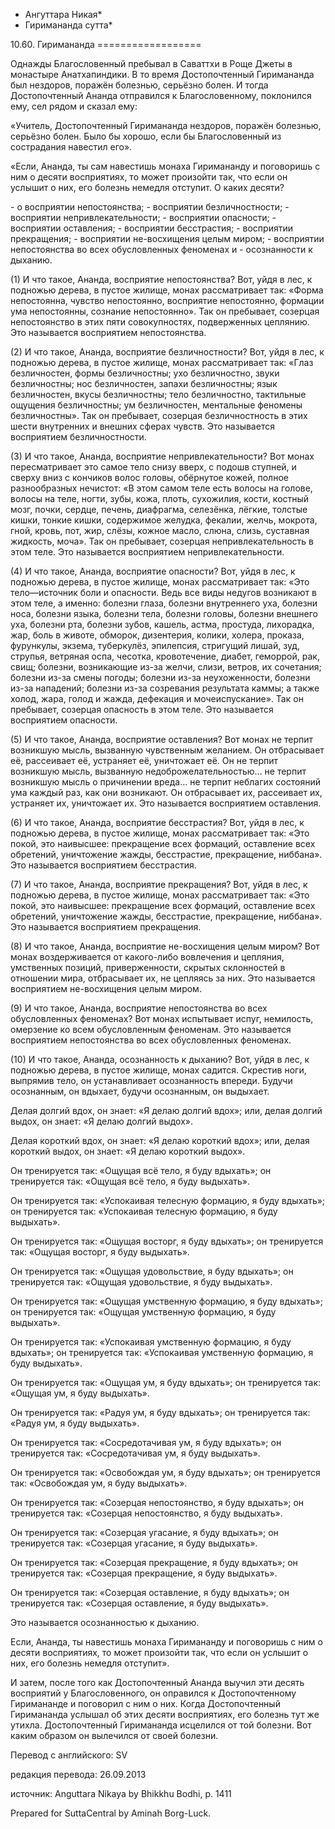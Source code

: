 * Ангуттара Никая*
* Гиримананда сутта*

10\.60\. Гиримананда
\=\=\=\=\=\=\=\=\=\=\=\=\=\=\=\=\=\=

Однажды Благословенный пребывал в Саваттхи в Роще Джеты в монастыре Анатхапиндики\. В то время Достопочтенный Гиримананда был нездоров, поражён болезнью, серьёзно болен\. И тогда Достопочтенный Ананда отправился к Благословенному, поклонился ему, сел рядом и сказал ему:

«Учитель, Достопочтенный Гиримананда нездоров, поражён болезнью, серьёзно болен\. Было бы хорошо, если бы Благословенный из сострадания навестил его»\.

«Если, Ананда, ты сам навестишь монаха Гиримананду и поговоришь с ним о десяти восприятиях, то может произойти так, что если он услышит о них, его болезнь немедля отступит\. О каких десяти?

\- о восприятии непостоянства;
\- восприятии безличностности;
\- восприятии непривлекательности;
\- восприятии опасности;
\- восприятии оставления;
\- восприятии бесстрастия;
\- восприятии прекращения;
\- восприятии не\-восхищения целым миром;
\- восприятии непостоянства во всех обусловленных феноменах и
\- осознанности к дыханию\.

\(1\) И что такое, Ананда, восприятие непостоянства? Вот, уйдя в лес, к подножью дерева, в пустое жилище, монах рассматривает так: «Форма непостоянна, чувство непостоянно, восприятие непостоянно, формации ума непостоянны, сознание непостоянно»\. Так он пребывает, созерцая непостоянство в этих пяти совокупностях, подверженных цеплянию\. Это называется восприятием непостоянства\.

\(2\) И что такое, Ананда, восприятие безличностности? Вот, уйдя в лес, к подножью дерева, в пустое жилище, монах рассматривает так: «Глаз безличностен, формы безличностны; ухо безличностно, звуки безличностны; нос безличностен, запахи безличностны; язык безличностен, вкусы безличностны; тело безличностно, тактильные ощущения безличностны; ум безличностен, ментальные феномены безличностны»\. Так он пребывает, созерцая безличностность в этих шести внутренних и внешних сферах чувств\. Это называется восприятием безличностности\.

\(3\) И что такое, Ананда, восприятие непривлекательности? Вот монах пересматривает это самое тело снизу вверх, с подошв ступней, и сверху вниз с кончиков волос головы, обёрнутое кожей, полное разнообразных нечистот: «В этом самом теле есть волосы на голове, волосы на теле, ногти, зубы, кожа, плоть, сухожилия, кости, костный мозг, почки, сердце, печень, диафрагма, селезёнка, лёгкие, толстые кишки, тонкие кишки, содержимое желудка, фекалии, желчь, мокрота, гной, кровь, пот, жир, слёзы, кожное масло, слюна, слизь, суставная жидкость, моча»\. Так он пребывает, созерцая непривлекательность в этом теле\. Это называется восприятием непривлекательности\.

\(4\) И что такое, Ананда, восприятие опасности? Вот, уйдя в лес, к подножью дерева, в пустое жилище, монах рассматривает так: «Это тело—источник боли и опасности\. Ведь все виды недугов возникают в этом теле, а именно: болезни глаза, болезни внутреннего уха, болезни носа, болезни языка, болезни тела, болезни головы, болезни внешнего уха, болезни рта, болезни зубов, кашель, астма, простуда, лихорадка, жар, боль в животе, обморок, дизентерия, колики, холера, проказа, фурункулы, экзема, туберкулёз, эпилепсия, стригущий лишай, зуд, струпья, ветряная оспа, чесотка, кровотечение, диабет, геморрой, рак, свищ; болезни, возникающие из\-за желчи, слизи, ветров, их сочетания; болезни из\-за смены погоды; болезни из\-за неухоженности, болезни из\-за нападений; болезни из\-за созревания результата каммы; а также холод, жара, голод и жажда, дефекация и мочеиспускание»\. Так он пребывает, созерцая опасность в этом теле\. Это называется восприятием опасности\.

\(5\) И что такое, Ананда, восприятие оставления? Вот монах не терпит возникшую мысль, вызванную чувственным желанием\. Он отбрасывает её, рассеивает её, устраняет её, уничтожает её\. Он не терпит возникшую мысль, вызванную недоброжелательностью… не терпит возникшую мысль о причинении вреда… не терпит неблагих состояний ума каждый раз, как они возникают\. Он отбрасывает их, рассеивает их, устраняет их, уничтожает их\. Это называется восприятием оставления\.

\(6\) И что такое, Ананда, восприятие бесстрастия? Вот, уйдя в лес, к подножью дерева, в пустое жилище, монах рассматривает так: «Это покой, это наивысшее: прекращение всех формаций, оставление всех обретений, уничтожение жажды, бесстрастие, прекращение, ниббана»\. Это называется восприятием бесстрастия\.

\(7\) И что такое, Ананда, восприятие прекращения? Вот, уйдя в лес, к подножью дерева, в пустое жилище, монах рассматривает так: «Это покой, это наивысшее: прекращение всех формаций, оставление всех обретений, уничтожение жажды, бесстрастие, прекращение, ниббана»\. Это называется восприятием прекращения\.

\(8\) И что такое, Ананда, восприятие не\-восхищения целым миром? Вот монах воздерживается от какого\-либо вовлечения и цепляния, умственных позиций, приверженности, скрытых склонностей в отношении мира, отбрасывает их, не цепляясь за них\. Это называется восприятием не\-восхищения целым миром\.

\(9\) И что такое, Ананда, восприятие непостоянства во всех обусловленных феноменах? Вот монах испытывает испуг, немилость, омерзение ко всем обусловленным феноменам\. Это называется восприятием непостоянства во всех обусловленных феноменах\.

\(10\) И что такое, Ананда, осознанность к дыханию? Вот, уйдя в лес, к подножью дерева, в пустое жилище, монах садится\. Скрестив ноги, выпрямив тело, он устанавливает осознанность впереди\. Будучи осознанным, он вдыхает, будучи осознанным, он выдыхает\.

Делая долгий вдох, он знает: «Я делаю долгий вдох»; или, делая долгий выдох, он знает: «Я делаю долгий выдох»\.

Делая короткий вдох, он знает: «Я делаю короткий вдох»; или, делая короткий выдох, он знает: «Я делаю короткий выдох»\.

Он тренируется так: «Ощущая всё тело, я буду вдыхать»; он тренируется так: «Ощущая всё тело, я буду выдыхать»\.

Он тренируется так: «Успокаивая телесную формацию, я буду вдыхать»; он тренируется так: «Успокаивая телесную формацию, я буду выдыхать»\.

Он тренируется так: «Ощущая восторг, я буду вдыхать»; он тренируется так: «Ощущая восторг, я буду выдыхать»\.

Он тренируется так: «Ощущая удовольствие, я буду вдыхать»; он тренируется так: «Ощущая удовольствие, я буду выдыхать»\.

Он тренируется так: «Ощущая умственную формацию, я буду вдыхать»; он тренируется так: «Ощущая умственную формацию, я буду выдыхать»\.

Он тренируется так: «Успокаивая умственную формацию, я буду вдыхать»; он тренируется так: «Успокаивая умственную формацию, я буду выдыхать»\.

Он тренируется так: «Ощущая ум, я буду вдыхать»; он тренируется так: «Ощущая ум, я буду выдыхать»\.

Он тренируется так: «Радуя ум, я буду вдыхать»; он тренируется так: «Радуя ум, я буду выдыхать»\.

Он тренируется так: «Сосредотачивая ум, я буду вдыхать»; он тренируется так: «Сосредотачивая ум, я буду выдыхать»\.

Он тренируется так: «Освобождая ум, я буду вдыхать»; он тренируется так: «Освобождая ум, я буду выдыхать»\.

Он тренируется так: «Созерцая непостоянство, я буду вдыхать»; он тренируется так: «Созерцая непостоянство, я буду выдыхать»\.

Он тренируется так: «Созерцая угасание, я буду вдыхать»; он тренируется так: «Созерцая угасание, я буду выдыхать»\.

Он тренируется так: «Созерцая прекращение, я буду вдыхать»; он тренируется так: «Созерцая прекращение, я буду выдыхать»\.

Он тренируется так: «Созерцая оставление, я буду вдыхать»; он тренируется так: «Созерцая оставление, я буду выдыхать»\.

Это называется осознанностью к дыханию\.

Если, Ананда, ты навестишь монаха Гиримананду и поговоришь с ним о десяти восприятиях, то может произойти так, что если он услышит о них, его болезнь немедля отступит»\.

И затем, после того как Достопочтенный Ананда выучил эти десять восприятий у Благословенного, он оправился к Достопочтенному Гиримананде и поговорил с ним о них\. Когда Достопочтенный Гиримананда услышал об этих десяти восприятиях, его болезнь тут же утихла\. Достопочтенный Гиримананда исцелился от той болезни\. Вот каким образом он вылечился от своей болезни\.

Перевод с английского: SV

редакция перевода: 26\.09\.2013

источник: Anguttara Nikaya by Bhikkhu Bodhi, p\. 1411

Prepared for SuttaCentral by Aminah Borg\-Luck\.